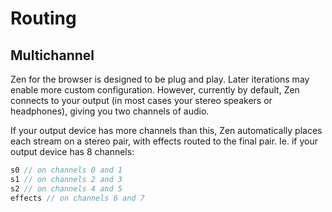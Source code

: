 # Routing
## Multichannel
Zen for the browser is designed to be plug and play. Later iterations may enable more custom configuration. However, currently by default, Zen connects to your output (in most cases your stereo speakers or headphones), giving you two channels of audio. 

If your output device has more channels than this, Zen automatically places each stream on a stereo pair, with effects routed to the final pair. Ie. if your output device has 8 channels:
```js
s0 // on channels 0 and 1
s1 // on channels 2 and 3
s2 // on channels 4 and 5
effects // on channels 6 and 7
```
